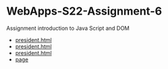 # WebApps-S22-Assignment-6
Assignment introduction to Java Script and DOM
* [president.html](president.html)
* [president.html](computer.html)
* [president.html](tips.html)
* [page](https://44-563-web-apps-s22.github.io/webapps-s22-assignment-6-preshiousshittu/)
